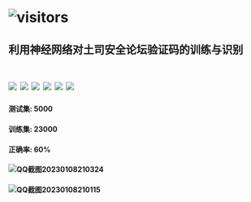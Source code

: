 # ![visitors](https://visitor-badge.glitch.me/badge?page_id=intAV.t00ls_ocr) 

## 利用神经网络对土司安全论坛验证码的训练与识别

# ![](https://img.shields.io/badge/python-3.7-red) ![](https://img.shields.io/badge/pytorch-1.8.0-red)  ![](https://img.shields.io/badge/CUDA-10.2-green)  ![](https://img.shields.io/badge/cuda-10-green)   ![](https://img.shields.io/badge/torchvision-0.9.0-green)  ![](https://img.shields.io/badge/torchaudio-0.8.0-green) 

#### 测试集: 5000
#### 训练集: 23000
#### 正确率: 60%

#### ![QQ截图20230108210324](https://user-images.githubusercontent.com/38396198/211204230-0ec85140-4167-4e25-b38f-d4ff5d0f3f6f.png)

#### ![QQ截图20230108210115](https://user-images.githubusercontent.com/38396198/211204222-ea2dfa8b-fd44-4725-9afb-5409d71c99a9.png)


